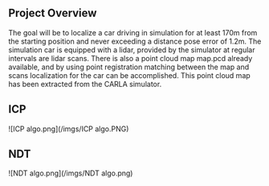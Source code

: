 ## Project Overview 
The goal will be to localize a car driving in simulation for at least 170m from the starting position and never exceeding a distance pose error of 1.2m. The simulation car is equipped with a lidar, provided by the simulator at regular intervals are lidar scans. There is also a point cloud map map.pcd already available, and by using point registration matching between the map and scans localization for the car can be accomplished. This point cloud map has been extracted from the CARLA simulator.

## ICP 
![ICP algo.png](/imgs/ICP algo.PNG)
## NDT 
![NDT algo.png](/imgs/NDT algo.png)
